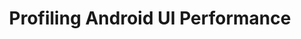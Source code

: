 ---		
id: android-ui-performance		
title: Profiling Android UI Performance		
layout: redirect		
permalink: docs/android-ui-performance.html		
destinationUrl: performance.html		
---